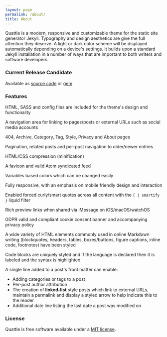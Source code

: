 ```yaml
---
layout: page
permalink: /about/
title: About
---
```


Quattle is a modern, responsive and customizable theme for the static site generator Jekyll. Typography and design aesthetics are give the full attention they deserve. A light or dark color scheme will be displayed automatically depending on a device's settings. It builds upon a standard Jekyll installation in a number of ways that are important to both writers and software developers.

### Current Release Candidate

Available as [source code](https://github.com/victorwynne/quattle/releases) or [gem](https://rubygems.org/gems/quattle)

### Features

HTML, SASS and config files are included for the theme's design and functionality

A navigation area for linking to pages/posts or external URLs such as social media accounts

404, Archive, Category, Tag, Style, Privacy and About pages

Pagination, related posts and per-post navigation to older/newer entries

HTML/CSS compression (minification)

A favicon and valid Atom syndicated feed

Variables based colors which can be changed easily

Fully responsive, with an emphasis on mobile friendly design and interaction

Enabled forced curly/smart quotes across all content with the `{ | smartify }` liquid filter

Rich preview links when shared via iMessage on iOS/macOS/watchOS

GDPR valid and compliant cookie consent banner and accompanying privacy policy

A wide variety of HTML elements commonly used in online Markdown writing (blockquotes, headers, tables, boxes/buttons, figure captions, inline code, footnotes) have been styled

Code blocks are uniquely styled and if the language is declared then it is labeled and the syntax is highlighted

A single line added to a post's front matter can enable:
* Adding categories or tags to a post
* Per-post author attribution
* The creation of **linked-list** style posts which link to external URLs, maintain a permalink and display a styled arrow to help indicate this to the reader
* Additional date line listing the last date a post was modified on

### License

Quattle is free software available under a [MIT license](https://github.com/victorwynne/quattle/blob/main/LICENSE).
